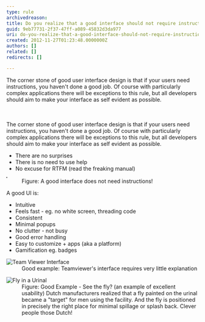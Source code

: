 ```yaml
---
type: rule
archivedreason: 
title: Do you realize that a good interface should not require instructions?
guid: 9eb77731-2f37-47ff-a089-45832d3da977
uri: do-you-realize-that-a-good-interface-should-not-require-instructions
created: 2012-11-27T01:23:48.0000000Z
authors: []
related: []
redirects: []

---
```



The corner stone of good user interface design is that if your users need instructions, you haven't done a good job. Of course with particularly complex applications there will be exceptions to this rule, but all developers should aim to make your interface as self evident as possible.
<br><excerpt class='endintro'></excerpt><br>
​<div>The corner stone of good user interface design is that if your users need instructions, you haven't done a good job. Of course with particularly complex applications there will be exceptions to this rule, but all developers should aim to make your interface as self evident as possible.</div>
<ul><li>There are no surprises</li>
<li>There is no need to use help</li>
<li>No excuse for RTFM (read the freaking manual)</li></ul>
<dl class="image"><dt><img border="1" src="http&#58;//www.ssw.com.au/ssw/Standards/Rules/Images%5cSelfEvident.gif" alt="" /></dt>
<dd>Figure&#58; A good interface does not need instructions!</dd></dl>
<div>A good UI is&#58;</div>
<ul><li>Intuitive</li>
<li>Feels fast - eg. no white screen, threading code</li>
<li>Consistent</li>
<li>Minimal popups</li>
<li>No clutter - not busy </li>
<li>Good error handling</li>
<li>Easy to customize + apps (aka a platform)</li>
<li>Gamification eg. badges</li></ul>
<dl class="goodImage"><dt><img alt="Team Viewer Interface" src="http&#58;//www.ssw.com.au/ssw/Standards/Rules/Images/GoodUITeamViewer.png" /></dt>
<dd>Good example&#58; Teamviewer's interface requires very little explanation</dd></dl>
<dl class="goodImage"><dt><img alt="Fly in a Urinal" src="http&#58;//www.ssw.com.au/ssw/Standards/Rules/Images/FlyInUrinal.jpg" /></dt>
<dd>Figure&#58; Good Example - See the fly? (an example of excellent usability) Dutch manufacturers realized that a fly painted on the urinal became a &quot;target&quot; for men using the facility. And the fly is positioned in precisely the right place for minimal spillage or splash back. Clever people those Dutch!</dd></dl>



